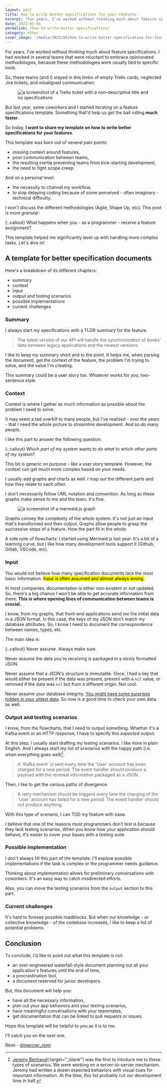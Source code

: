 ```yaml
---
layout: post
title: How to write better specifications for your features
excerpt: "For years, I've worked without thinking much about feature specifications. Many teams endure empty Trello cards, neglected Jira tickets, and misaligned communication. So today, I want to share how to write better specifications for your features."
date: 2023-05-01
permalink: /how-to-write-better-specifications/
category: other
cover_image: '/media/2023/05/how-to-write-better-specification-for-features-remi-mercier.png'
---
```


For years, I've worked without thinking much about feature specifications. I had worked in several teams that were reluctant to embrace opinionated methodologies, because these methodologies were usually tied to specific tools.

So, these teams (and I) stayed in this limbo of empty Trello cards, neglected Jira tickets, and misaligned communication:

<figure>
  <img class='regular box-shadowed' src="{{ site.baseurl }}/media/2023/05/how-to-write-better-specifications-for-features-empty-ticket-remi-mercier.png" alt="a screenshot of a Trello ticket with a non-descriptive title and no specifications">
</figure>

But last year, some coworkers and I started iterating on a feature specifications template. Something that'd help us get the ball rolling **much faster**.

So today, **I want to share my template on how to write better specifications for your features**.

This template was born out of several pain points:
- missing context around features,
- poor communication between teams,
- the resulting inertia preventing teams from kick-starting development,
- the need to fight scope creep.

And on a personal level:
- the necessity to channel my workflow,
- to stop delaying coding because of some perceived - often imaginary - technical difficulty.

I won't discuss the different methodologies (Agile, Shape Up, etc). This post is more granular:

{:.callout}
What happens when you - as a programmer - receive a feature assignment?

This template helped me significantly level up with handling more complex tasks. Let's dive in!

## A template for better specification documents

Here's a breakdown of its different chapters:
- summary
- context
- input
- output and testing scenarios
- possible implementations
- current challenges

### Summary

I always start my specifications with a TLDR summary for the feature.

> The latest version of our API will handle the synchronization of books' data between legacy applications and the newest versions.

I like to keep my summary short and to the point. It helps me, when parsing the document, get the context of the feature, the problem I'm trying to solve, and the value I'm creating.

This summary could be a user story too. Whatever works for you, two-sentence style.

### Context

Context is where I gather as much information as possible about the problem I need to solve.

It may seem a tad overkill to many people, but I've realized - over the years - that I need the whole picture to streamline development. And so do many people.

I like this part to answer the following question:

{:.callout}
Which *part of my system* wants to *do what* to which *other parts of my system*?

This bit is generic on purpose - like a user story template. However, the context can get much more complex based on your needs.

I usually add graphs and charts as well. I map out the different parts and how they relate to each other.

I don't necessarily follow UML notation and convention. As long as these graphs make sense to me and the team, it's fine.

<figure>
  <img class='large' src="{{ site.baseurl }}/media/2023/05/how-to-write-better-specification-graph-remi-mercier.png" alt="a screenshot of a mermaid.js graph">
</figure>

Graphs convey the complexity of the whole system. It's not just an input that's transformed and then output. Graphs allow people to grasp the successive steps of a feature. How the part fit in the whole.

A side note of flowcharts: I started using Mermaid.js last year. It's a bit of a learning curve, but I like how many development tools support it (Github, Gitlab, VSCode, etc).

### Input

You would not believe how many specification documents lack the most basic information. <mark>Input is often assumed and almost always wrong.</mark>

In most companies, documentation is either non-existent or not updated. So, there's a big chance I won't be able to get accurate information from there. <strong>This is where opening lines of communication between teams is crucial.</strong>

I know, from my graphs, that front-end applications send me the initial data in a JSON format. In this case, the keys of my JSON don't match my database attributes. So, I know I need to document the correspondence between names, types, etc.

The main idea is:

{:.callout}
Never assume. Always make sure.

Never assume the data you're receiving is packaged in a nicely formatted JSON.

Never assume that a JSON's structure is immutable. Once, I had a key that would either be present if the data was present, present with a `nil` value, or removed if the data was `nil` but from a different origin. Not cool.

Never assume your database integrity. [You might have some surprises hidden in your oldest data]({{site.baseurl}}/pry-byebug-tutorial/). So now is a good time to check your own data, as well.

### Output and testing scenarios

I know, from the flowcharts, that I need to output something. Whether it's a Kafka event or an HTTP response, I have to specify this *expected output*.

At this step, I usually start drafting my testing scenarios. I like mine in plain English. And I always start my list of scenarios with the happy path (i.e. when everything goes well)[^1].

<blockquote>
  A `Kafka event` is sent every time the `User` account has been charged for a new period. The event handler should produce a payload with the renewal information packaged as a JSON.
</blockquote>

Then, I like to get the various paths of divergence.

<blockquote>
  A retry mechanism should be triggerd every time the charging of the `User` account has failed for a new period. The event handler should not produce anything.
</blockquote>

With this type of scenario, I can TDD my feature with ease.

I believe that one of the reasons most programmers don't test is because they lack testing scenarios. When you know how your application should behave, it's easier to cover your bases with a testing suite.

### Possible implementation

I don't always fill this part of the template. I'll explore possible implementations if the task is complex or the programmer needs guidance.

Thinking about implementation allows for preliminary conversations with coworkers. It's an easy way to catch misdirected efforts.

Also, you can move the testing scenarios from the `output` section to this part.

### Current challenges

It's hard to foresee possible roadblocks. But when our knowledge - or collective knowledge - of the codebase increases, I like to keep a list of potential problems.

## Conclusion

To conclude, I'd like to point out what this template is not:
  - an over-engineered waterfall-style document planning out all your application's features until the end of time,
  - a procrastination tool,
  - a document reserved for junior developers.

But, this document will help you:
  - have all the necessary information,
  - plan out your app behaviors and your testing scenarios,
  - have meaningful conversations with your teammates,
  - get documentation that can be linked to pull requests or issues.

Hope this template will be helpful to you as it is to me.

I'll catch you on the next one.

Rémi - [@mercier_remi](https://twitter.com/mercier_remi)

[^1]: [Jeremy Bertrand](https://twitter.com/NotGrm){:target="\_blank"} was the first to intoduce me to these types of scenarios. We were working on a server-to-server mechanism. Jeremy had written a dozen expected behaviors with visual cues for important information. At the time, this list probably cut our development time in half.

